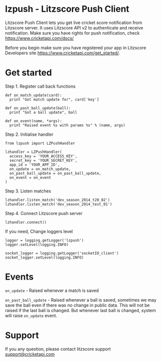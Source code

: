 lzpush - Litzscore Push Client
======

Litzscore Push Client lets you get live cricket score notification from Litzscore server. It uses Litzscore API v2 to authenticate and receive notification. Make sure you have rights for push notification, check https://www.cricketapi.com/docs/

Before you begin make sure you have registered your app in Litzscore Developers site https://www.cricketapi.com/get_started/.


Get started
=======


Step 1. Register call back functions

```
def on_match_update(card):
  print "Got match update for", card['key']

def on_past_ball_update(ball):
  print "Got a ball update", ball

def on_event(name, *args):
  print "Raised event %s with params %s" % (name, args)
```

Step 2. Initialise handler

```
from lzpush import LZPushHandler

lzhandler = LZPushHandler(
  access_key = 'YOUR_ACCESS_KEY',
  secret_key = 'YOUR_SECRET_KEY',
  app_id = 'YOUR_APP_ID',
  on_update = on_match_update,
  on_past_ball_update = on_past_ball_update,
  on_event = on_event
)
```

Step 3. Listen matches

```
lzhandler.listen_match('dev_season_2014_t20_02')
lzhandler.listen_match('dev_season_2014_test_01')
```

Step 4. Connect Litzscore push server

```
lzhandler.connect()
```


If you need, Change loggers level

```
logger = logging.getLogger('lzpush')
logger.setLevel(logging.INFO)

socket_logger = logging.getLogger('socketIO_client')
socket_logger.setLevel(logging.INFO)
```

Events
======

`on_update` - Raised whenever a match is saved


`on_past_ball_update` - Raised whenever a ball is saved, sometimes we may save the ball even if there was no change in public data. This will not be raised if the last ball is changed. But whenever last ball is changed, system will raise `on_update` event. 


Support
=====
If you any question, please contact litzscore support support@cricketapi.com